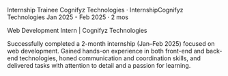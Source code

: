 Internship Trainee
Cognifyz Technologies · InternshipCognifyz Technologies
Jan 2025 - Feb 2025 · 2 mos

Web Development Intern | Cognifyz Technologies

Successfully completed a 2-month internship (Jan–Feb 2025) focused on web development. Gained hands-on experience in both front-end and back-end technologies, honed communication and coordination skills, and delivered tasks with attention to detail and a passion for learning.
